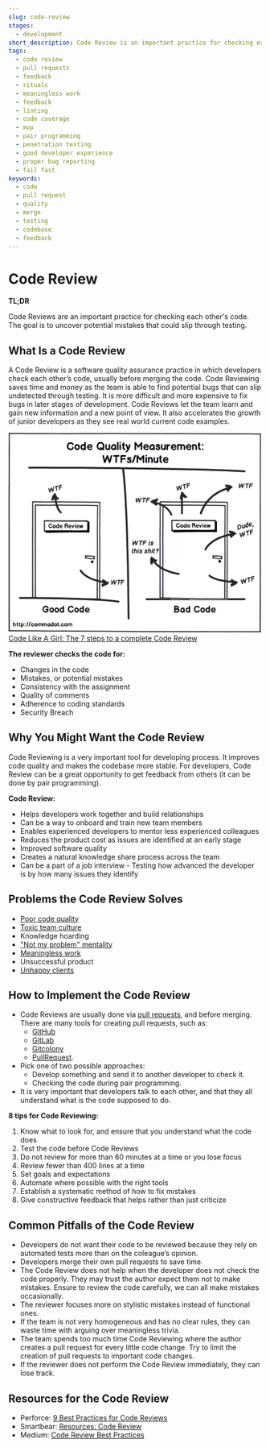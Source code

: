 ```yaml
---
slug: code-review
stages:
  - development
short_description: Code Review is an important practice for checking each other's code. The reviewers are other developers from the team. The goal is to uncover potential mistakes that could slip through testing.
tags:
  - code review
  - pull requests
  - feedback
  - rituals
  - meaningless work
  - feedback
  - linting
  - code coverage
  - mvp
  - pair programming
  - penetration testing
  - good developer experience
  - proper bug reporting
  - fail fast
keywords:
  - code
  - pull request
  - quality
  - merge
  - testing
  - codebase
  - feedback
---
```


# Code Review

**TL;DR**

Code Reviews are an important practice for checking each other's code. The goal is to uncover potential mistakes that could slip through testing.

## What Is a Code Review

A Code Review is a software quality assurance practice in which developers check each other’s code, usually before merging the code. Code Reviewing saves time and money as the team is able to find potential bugs that can slip undetected through testing. It is more difficult and more expensive to fix bugs in later stages of development. Code Reviews let the team learn and gain new information and a new point of view. It also accelerates the growth of junior developers as they see real world current code examples.

![Code Review](/files/code_review.png)
[Code Like A Girl: The 7 steps to a complete Code Review](https://code.likeagirl.io/the-7-steps-to-a-complete-code-review-abdfd39e75f1)

**The reviewer checks the code for:**

- Changes in the code
- Mistakes, or potential mistakes
- Consistency with the assignment
- Quality of comments
- Adherence to coding standards
- Security Breach

## Why You Might Want the Code Review

Code Reviewing is a very important tool for developing process. It improves code quality and makes the codebase more stable. For developers, Code Review can be a great opportunity to get feedback from others (it can be done by pair programming).

**Code Review:**

- Helps developers work together and build relationships
- Can be a way to onboard and train new team members
- Enables experienced developers to mentor less experienced colleagues
- Reduces the product cost as issues are identified at an early stage
- Improved software quality
- Creates a natural knowledge share process across the team
- Can be a part of a job interview - Testing how advanced the developer is by how many issues they identify

## Problems the Code Review Solves

- [Poor code quality](/problems/poor-code-quality)
- [Toxic team culture](/problems/toxic-team-culture)
- Knowledge hoarding
- ["Not my problem" mentality](/problems/not-my-problem-mentality)
- [Meaningless work](/problems/meaningless-work)
- Unsuccessful product
- [Unhappy clients](/problems/unhappy-clients)

## How to Implement the Code Review

- Code Reviews are usually done via [pull requests](/practices/pull-requests), and before merging. There are many tools for creating pull requests, such as:
  - [GitHub](https://github.com/)
  - [GitLab](https://about.gitlab.com/)
  - [Gitcolony](https://www.gitcolony.com/)
  - [PullRequest](https://www.pullrequest.com/).
- Pick one of two possible approaches:
  - Develop something and send it to another developer to check it.
  - Checking the code during pair programming.
- It is very important that developers talk to each other, and that they all understand what is the code supposed to do.

**8 tips for Code Reviewing:**

1. Know what to look for, and ensure that you understand what the code does
2. Test the code before Code Reviews
3. Do not review for more than 60 minutes at a time or you lose focus
4. Review fewer than 400 lines at a time
5. Set goals and expectations
6. Automate where possible with the right tools
7. Establish a systematic method of how to fix mistakes
8. Give constructive feedback that helps rather than just criticize

## Common Pitfalls of the Code Review

- Developers do not want their code to be reviewed because they rely on automated tests more than on the coleague’s opinion.
- Developers merge their own pull requests to save time.
- The Code Review does not help when the developer does not check the code properly. They may trust the author expect them not to make mistakes. Ensure to review the code carefully, we can all make mistakes occasionally.
- The reviewer focuses more on stylistic mistakes instead of functional ones.
- If the team is not very homogeneous and has no clear rules, they can waste time with arguing over meaningless trivia.
- The team spends too much time Code Reviewing where the author creates a pull request for every little code change. Try to limit the creation of pull requests to important code changes.
- If the reviewer does not perform the Code Review immediately, they can lose track.

## Resources for the Code Review

- Perforce: [9 Best Practices for Code Reviews](https://www.perforce.com/blog/qac/9-best-practices-code-reviews)
- Smartbear: [Resources: Code Review](https://smartbear.com/learn/code-review/)
- Medium: [Code Review Best Practices](https://medium.com/palantir/code-review-best-practices-19e02780015f)
